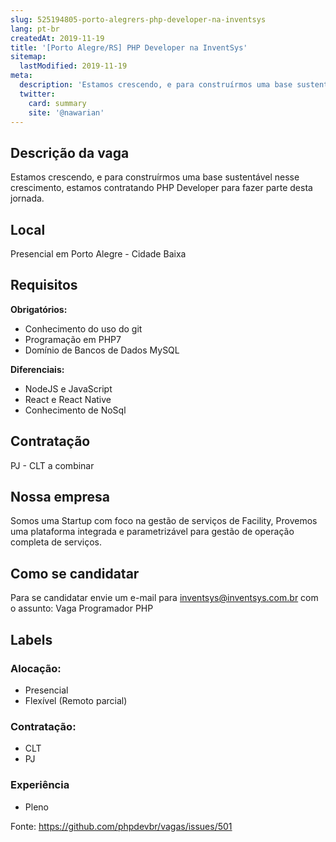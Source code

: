 ```yaml
---
slug: 525194805-porto-alegrers-php-developer-na-inventsys
lang: pt-br
createdAt: 2019-11-19
title: '[Porto Alegre/RS] PHP Developer na InventSys'
sitemap:
  lastModified: 2019-11-19
meta:
  description: 'Estamos crescendo, e para construírmos uma base sustentável nesse crescimento, estamos contratando PHP Developer para fazer parte desta jornada.'
  twitter:
    card: summary
    site: '@nawarian'
---
```


## Descrição da vaga

Estamos crescendo, e para construírmos uma base sustentável nesse crescimento, estamos contratando PHP Developer para fazer parte desta jornada.

## Local

Presencial em Porto Alegre - Cidade Baixa

## Requisitos

**Obrigatórios:**

- Conhecimento do uso do git
- Programação em PHP7
- Domínio de Bancos de Dados MySQL

**Diferenciais:**
- NodeJS e JavaScript
- React e React Native
- Conhecimento de NoSql

## Contratação

PJ - CLT a combinar

## Nossa empresa

Somos uma Startup com foco na gestão de serviços de Facility, Provemos uma plataforma integrada e parametrizável para gestão de operação completa de serviços.

## Como se candidatar

Para se candidatar envie um e-mail para inventsys@inventsys.com.br com o assunto: Vaga Programador PHP

## Labels

### Alocação:
- Presencial
- Flexível (Remoto parcial)

### Contratação:
- CLT
- PJ

### Experiência
- Pleno


Fonte: https://github.com/phpdevbr/vagas/issues/501
